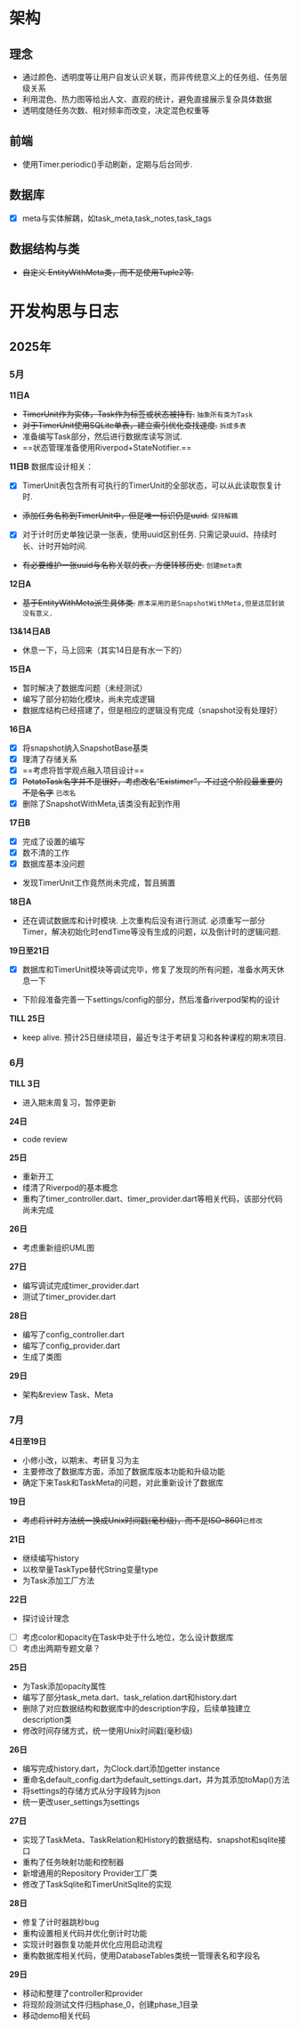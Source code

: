 # 架构
## 理念
- 通过颜色、透明度等让用户自发认识关联，而非传统意义上的任务组、任务层级关系
- 利用混色、热力图等给出人文、直观的统计，避免直接展示复杂具体数据
- 透明度随任务次数、相对频率而改变，决定混色权重等

## 前端
- 使用Timer.periodic()手动刷新，定期与后台同步.

## 数据库
- [x] meta与实体解耦，如task_meta,task_notes,task_tags

## 数据结构与类
- ~~自定义 EntityWithMeta类，而不是使用Tuple2等.~~

# 开发构思与日志
## 2025年
### 5月
**11日A**
- ~~TimerUnit作为实体，Task作为标签或状态被持有.~~ `抽象所有类为Task`
- ~~对于TimerUnit使用SQLite单表，建立索引优化查找速度.~~ `拆成多表`
- 准备编写Task部分，然后进行数据库读写测试.
- ==状态管理准备使用Riverpod+StateNotifier.==

**11日B**
数据库设计相关：
- [x] TimerUnit表包含所有可执行的TimerUnit的全部状态，可以从此读取恢复计时.
- ~~添加任务名称到TimerUnit中，但是唯一标识仍是uuid.~~ `保持解耦`
- [x] 对于计时历史单独记录一张表，使用uuid区别任务. 只需记录uuid、持续时长、计时开始时间.
- ~~有必要维护一张uuid与名称关联的表，方便转移历史.~~ `创建meta表`

**12日A**
- ~~基于EntityWithMeta派生具体类.~~ `原本采用的是SnapshotWithMeta,但是这层封装没有意义. `

**13&14日AB**
- 休息一下，马上回来（其实14日是有水一下的）

**15日A**
- 暂时解决了数据库问题（未经测试）
- 编写了部分初始化模块，尚未完成逻辑
- 数据库结构已经搭建了，但是相应的逻辑没有完成（snapshot没有处理好）

**16日A**
- [x] 将snapshot纳入SnapshotBase基类
- [x] 理清了存储关系
- [x] ==考虑将哲学观点融入项目设计==
- [x] ~~PotatoTask名字并不是很好，考虑改名“Existimer”，不过这个阶段最重要的不是名字~~ `已改名`
- [x] 删除了SnapshotWithMeta,该类没有起到作用

**17日B**
- [x] 完成了设置的编写
- [x] 数不清的工作
- [x] 数据库基本没问题
- 发现TimerUnit工作竟然尚未完成，暂且搁置

**18日A**
- 还在调试数据库和计时模块. 上次重构后没有进行测试. 必须重写一部分Timer，解决初始化时endTime等没有生成的问题，以及倒计时的逻辑问题. 

**19日至21日**
- [x] 数据库和TimerUnit模块等调试完毕，修复了发现的所有问题，准备水两天休息一下
- 下阶段准备完善一下settings/config的部分，然后准备riverpod架构的设计

**TILL 25日**
- keep alive. 预计25日继续项目，最近专注于考研复习和各种课程的期末项目.


### 6月
**TILL 3日**
- 进入期末周复习，暂停更新

**24日**
- code review

**25日**
- 重新开工
- 缕清了Riverpod的基本概念
- 重构了timer_controller.dart、timer_provider.dart等相关代码，该部分代码尚未完成

**26日**
- 考虑重新组织UML图

**27日**
- 编写调试完成timer_provider.dart
- 测试了timer_provider.dart

**28日**
- 编写了config_controller.dart
- 编写了config_provider.dart
- 生成了类图

**29日**
- 架构&review Task、Meta

### 7月
**4日至19日**
- 小修小改，以期末、考研复习为主
- 主要修改了数据库方面，添加了数据库版本功能和升级功能
- 确定下来Task和TaskMeta的问题，对此重新设计了数据库

**19日**
- ~~考虑将计时方法统一换成Unix时间戳(毫秒级)，而不是ISO-8601~~`已修改`

**21日**
- 继续编写history
- 以枚举量TaskType替代String变量type
- 为Task添加工厂方法

**22日**
- 探讨设计理念
- [ ] 考虑color和opacity在Task中处于什么地位，怎么设计数据库
- [ ] 考虑出两期专题文章？

**25日**
- 为Task添加opacity属性
- 编写了部分task_meta.dart、task_relation.dart和history.dart
- 删除了对应数据结构和数据库中的description字段，后续单独建立description类
- 修改时间存储方式，统一使用Unix时间戳(毫秒级)

**26日**
- 编写完成history.dart，为Clock.dart添加getter instance
- 重命名default_config.dart为default_settings.dart，并为其添加toMap()方法
- 将settings的存储方式从分字段转为json
- 统一更改user_settings为settings

**27日**
- 实现了TaskMeta、TaskRelation和History的数据结构、snapshot和sqlite接口
- 重构了任务映射功能和控制器
- 新增通用的Repository Provider工厂类
- 修改了TaskSqlite和TimerUnitSqlite的实现

**28日**
- 修复了计时器跳秒bug
- 重构设置相关代码并优化倒计时功能
- 实现计时器恢复功能并优化应用启动流程
- 重构数据库相关代码，使用DatabaseTables类统一管理表名和字段名

**29日**
- 移动和整理了controller和provider
- 将现阶段测试文件归档phase_0，创建phase_1目录
- 移动demo相关代码
